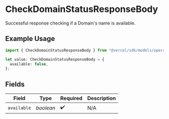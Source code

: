 # CheckDomainStatusResponseBody

Successful response checking if a Domain's name is available.

## Example Usage

```typescript
import { CheckDomainStatusResponseBody } from "@vercel/sdk/models/operations/checkdomainstatus.js";

let value: CheckDomainStatusResponseBody = {
  available: false,
};
```

## Fields

| Field              | Type               | Required           | Description        |
| ------------------ | ------------------ | ------------------ | ------------------ |
| `available`        | *boolean*          | :heavy_check_mark: | N/A                |
